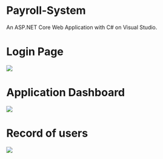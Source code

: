# Payroll-System
An ASP.NET Core Web Application with C# on Visual Studio.

# Login Page
![](https://sylviacastro.co/payrollsystem/pslogin.png)

# Application Dashboard
![](https://sylviacastro.co/payrollsystem/psdashboard.png)

# Record of users
![](https://sylviacastro.co/payrollsystem/psuserdata.png)
